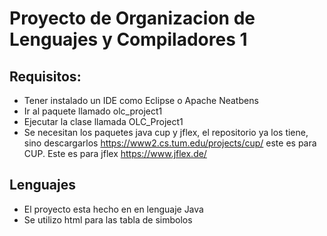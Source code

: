 # Proyecto de Organizacion de Lenguajes y  Compiladores 1

## Requisitos:
 - Tener instalado un IDE como Eclipse o Apache Neatbens
 - Ir al paquete llamado olc_project1
 - Ejecutar la clase llamada OLC_Project1
 - Se necesitan los paquetes java cup y jflex, el repositorio ya los tiene, sino descargarlos https://www2.cs.tum.edu/projects/cup/ este es para CUP. Este es para jflex https://www.jflex.de/

 ## Lenguajes

 - El proyecto esta hecho en en lenguaje Java
 - Se utilizo html para las tabla de simbolos